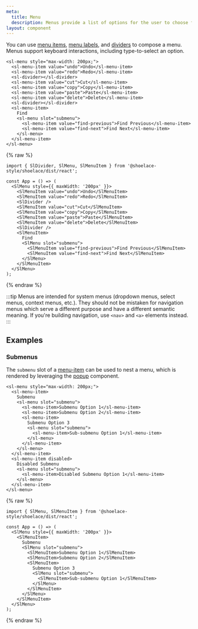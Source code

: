 ```yaml
---
meta:
  title: Menu
  description: Menus provide a list of options for the user to choose from.
layout: component
---
```


You can use [menu items](/components/menu-item), [menu labels](/components/menu-label), and [dividers](/components/divider) to compose a menu. Menus support keyboard interactions, including type-to-select an option.

```html:preview
<sl-menu style="max-width: 200px;">
  <sl-menu-item value="undo">Undo</sl-menu-item>
  <sl-menu-item value="redo">Redo</sl-menu-item>
  <sl-divider></sl-divider>
  <sl-menu-item value="cut">Cut</sl-menu-item>
  <sl-menu-item value="copy">Copy</sl-menu-item>
  <sl-menu-item value="paste">Paste</sl-menu-item>
  <sl-menu-item value="delete">Delete</sl-menu-item>
  <sl-divider></sl-divider>
  <sl-menu-item>
    Find
    <sl-menu slot="submenu">
      <sl-menu-item value="find-previous">Find Previous</sl-menu-item>
      <sl-menu-item value="find-next">Find Next</sl-menu-item>
    </sl-menu>
  </sl-menu-item>
</sl-menu>
```

{% raw %}

```jsx:react
import { SlDivider, SlMenu, SlMenuItem } from '@shoelace-style/shoelace/dist/react';

const App = () => (
  <SlMenu style={{ maxWidth: '200px' }}>
    <SlMenuItem value="undo">Undo</SlMenuItem>
    <SlMenuItem value="redo">Redo</SlMenuItem>
    <SlDivider />
    <SlMenuItem value="cut">Cut</SlMenuItem>
    <SlMenuItem value="copy">Copy</SlMenuItem>
    <SlMenuItem value="paste">Paste</SlMenuItem>
    <SlMenuItem value="delete">Delete</SlMenuItem>
    <SlDivider />
    <SlMenuItem>
      Find
      <SlMenu slot="submenu">
        <SlMenuItem value="find-previous">Find Previous</SlMenuItem>
        <SlMenuItem value="find-next">Find Next</SlMenuItem>
      </SlMenu>
    </SlMenuItem>
  </SlMenu>
);
```

{% endraw %}

:::tip
Menus are intended for system menus (dropdown menus, select menus, context menus, etc.). They should not be mistaken for navigation menus which serve a different purpose and have a different semantic meaning. If you're building navigation, use `<nav>` and `<a>` elements instead.
:::

## Examples

### Submenus

The `submenu` slot of a [menu-item](/components/menu-item) can be used to nest a menu, which is rendered by leveraging the [popup](/components/popup) component.

```html:preview
<sl-menu style="max-width: 200px;">
  <sl-menu-item>
    Submenu
    <sl-menu slot="submenu">
      <sl-menu-item>Submenu Option 1</sl-menu-item>
      <sl-menu-item>Submenu Option 2</sl-menu-item>
      <sl-menu-item>
        Submenu Option 3
        <sl-menu slot="submenu">
          <sl-menu-item>Sub-submenu Option 1</sl-menu-item>
        </sl-menu>
      </sl-menu-item>
    </sl-menu>
  </sl-menu-item>
  <sl-menu-item disabled>
    Disabled Submenu
    <sl-menu slot="submenu">
      <sl-menu-item>Disabled Submenu Option 1</sl-menu-item>
    </sl-menu>
  </sl-menu-item>
</sl-menu>
```

{% raw %}

```jsx:react
import { SlMenu, SlMenuItem } from '@shoelace-style/shoelace/dist/react';

const App = () => (
  <SlMenu style={{ maxWidth: '200px' }}>
    <SlMenuItem>
      Submenu
      <SlMenu slot="submenu">
        <SlMenuItem>Submenu Option 1</SlMenuItem>
        <SlMenuItem>Submenu Option 2</SlMenuItem>
        <SlMenuItem>
          Submenu Option 3
          <SlMenu slot="submenu">
            <SlMenuItem>Sub-submenu Option 1</SlMenuItem>
          </SlMenu>
        </SlMenuItem>
      </SlMenu>
    </SlMenuItem>
  </SlMenu>
);
```

{% endraw %}

